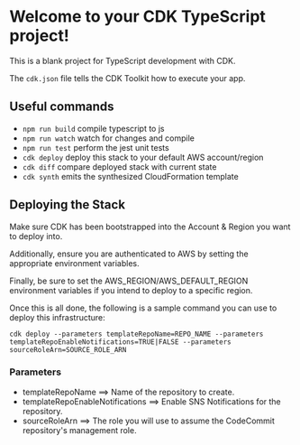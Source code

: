 # Welcome to your CDK TypeScript project!

This is a blank project for TypeScript development with CDK.

The `cdk.json` file tells the CDK Toolkit how to execute your app.

## Useful commands

 * `npm run build`   compile typescript to js
 * `npm run watch`   watch for changes and compile
 * `npm run test`    perform the jest unit tests
 * `cdk deploy`      deploy this stack to your default AWS account/region
 * `cdk diff`        compare deployed stack with current state
 * `cdk synth`       emits the synthesized CloudFormation template

## Deploying the Stack
Make sure CDK has been bootstrapped into the Account & Region you want to deploy into.

Additionally, ensure you are authenticated to AWS by setting the appropriate environment variables.

Finally, be sure to set the AWS_REGION/AWS_DEFAULT_REGION environment variables if you intend to deploy to a specific region.

Once this is all done, the following is a sample command you can use to deploy this infrastructure:

`cdk deploy --parameters templateRepoName=REPO_NAME --parameters templateRepoEnableNotifications=TRUE|FALSE --parameters sourceRoleArn=SOURCE_ROLE_ARN`

### Parameters
* templateRepoName ==> Name of the repository to create.
* templateRepoEnableNotifications ==> Enable SNS Notifications for the repository.
* sourceRoleArn ==> The role you will use to assume the CodeCommit repository's management role.